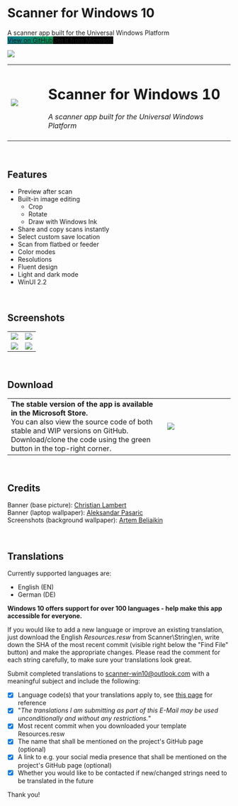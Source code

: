# Scanner for Windows 10
A scanner app built for the Universal Windows Platform
<br><a href="https://github.com/pages-themes/cayman/zipball/master" class="btn" style='background-image:linear-gradient(120deg, rgb(0, 123, 148), rgb(0, 149, 74))'>View on GitHub</a><a href="https://www.microsoft.com/store/apps/9N438MZHD3ZF" class="btn" style='background: #000000'>Get it from Microsoft</a>

<image src='https://i.imgur.com/ghnN0UV.png'/>
<table width="100%">
  <tr>
    <td width="15%"><image src='https://i.imgur.com/4fMgKKY.png'/></td>
    <td width="75%"><h1>Scanner for Windows 10</h1>
                    <i>A scanner app built for the Universal Windows Platform</i><br><br>
    </td>
  </tr>
</table>
<br><h2>Features</h2>
<ul>
  <li>Preview after scan</li>
  <li>Built-in image editing
    <ul>
      <li>Crop</li>
      <li>Rotate</li>
      <li>Draw with Windows Ink</li>
    </ul>
  </li>
  <li>Share and copy scans instantly</li>
  <li>Select custom save location</li>
  <li>Scan from flatbed or feeder</li>
  <li>Color modes</li>
  <li>Resolutions</li>
  <li>Fluent design</li>
  <li>Light and dark mode</li>
  <li>WinUI 2.2</li>
</ul>

<br><h2>Screenshots</h2>
<table width="100%">
  <tr>
    <td width="50%"><image src='https://i.imgur.com/zsU3aEHh.png'/></td>
    <td width="50%"><image src='https://i.imgur.com/A65r0oJh.png'/></td>
  </tr>
  <tr>
    <td width="50%"><image src='https://i.imgur.com/GxDbtoph.png'/></td>
    <td width="50%"><image src='https://i.imgur.com/JR4wOcih.png'/></td>
  </tr>
</table>

<br><h2>Download</h2>
<table width="100%">
  <tr>
    <td width="70%"> <b>The stable version of the app is available in the Microsoft Store.</b><br>You can also view the source code of both stable and WIP versions on GitHub. Download/clone the code using the green button in the top-right corner.</td>
    <td width="30%"><a href="https://www.microsoft.com/store/apps/9N438MZHD3ZF"><img src="https://i.imgur.com/aAWYhvm.png"/></center>
    </td>
  </tr>
</table>

<br><h2>Credits</h2>
Banner (base picture): [Christian Lambert](https://unsplash.com/@_christianlambert)  
Banner (laptop wallpaper): [Aleksandar Pasaric](https://www.pexels.com/@apasaric)  
Screenshots (background wallpaper): [Artem Beliaikin](https://www.pexels.com/@belart84)

<br><h2>Translations</h2>
Currently supported languages are:
<ul>
  <li>English (EN)</li>
  <li>German (DE)</li>
</ul>  

**Windows 10 offers support for over 100 languages - help make this app accessible for everyone.**  

If you would like to add a new language or improve an existing translation, just download the English *Resources.resw* from Scanner\String\en, write down the SHA of the most recent commit (visible right below the "Find File" button) and make the appropriate changes. Please read the comment for each string carefully, to make sure your translations look great.  

Submit completed translations to scanner-win10@outlook.com with a meaningful subject and include the following:
- [x] Language code(s) that your translations apply to, see <a href='https://docs.microsoft.com/en-us/windows/uwp/publish/supported-languages'>this page</a> for reference
- [x] "*The translations I am submitting as part of this E-Mail may be used unconditionally and without any restrictions.*"
- [x] Most recent commit when you downloaded your template Resources.resw
- [x] The name that shall be mentioned on the project's GitHub page (optional)
- [x] A link to e.g. your social media presence that shall be mentioned on the project's GitHub page (optional)
- [x] Whether you would like to be contacted if new/changed strings need to be translated in the future

Thank you!
